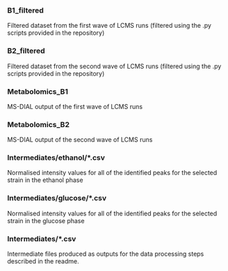 ### B1_filtered
Filtered dataset from the first wave of LCMS runs (filtered using the .py scripts provided in the repository)

### B2_filtered
Filtered dataset from the second wave of LCMS runs (filtered using the .py scripts provided in the repository)

### Metabolomics_B1
MS-DIAL output of the first wave of LCMS runs

### Metabolomics_B2
MS-DIAL output of the second wave of LCMS runs

### Intermediates/ethanol/*.csv
Normalised intensity values for all of the identified peaks for the selected strain in the ethanol phase

### Intermediates/glucose/*.csv
Normalised intensity values for all of the identified peaks for the selected strain in the glucose phase

### Intermediates/*.csv
Intermediate files produced as outputs for the data processing steps described in the readme.
